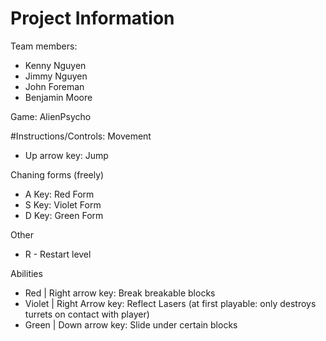# Project Information
Team members:
- Kenny Nguyen
- Jimmy Nguyen
- John Foreman
- Benjamin Moore

Game: AlienPsycho

#Instructions/Controls:
Movement
- Up arrow key: Jump

Chaning forms (freely)
- A Key: Red Form
- S Key: Violet Form
- D Key: Green Form

Other
- R - Restart level

Abilities
- Red | Right arrow key: Break breakable blocks
- Violet | Right Arrow key: Reflect Lasers (at first playable: only destroys turrets on contact with player)
- Green | Down arrow key: Slide under certain blocks
